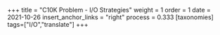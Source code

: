 +++
title = "C10K Problem - I/O Strategies"
weight = 1
order = 1
date = 2021-10-26
insert_anchor_links = "right"
process = 0.333
[taxonomies]
tags=["I/O","translate"]
+++